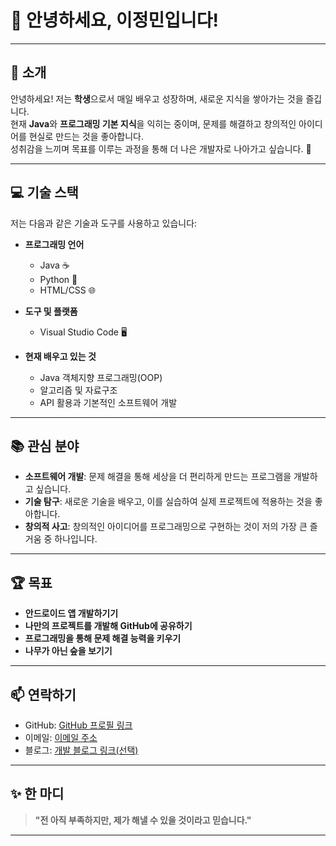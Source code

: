 # 👋 안녕하세요, 이정민입니다!

---

## 🌟 **소개**
안녕하세요! 저는 **학생**으로서 매일 배우고 성장하며, 새로운 지식을 쌓아가는 것을 즐깁니다.  
현재 **Java**와 **프로그래밍 기본 지식**을 익히는 중이며, 문제를 해결하고 창의적인 아이디어를 현실로 만드는 것을 좋아합니다.  
성취감을 느끼며 목표를 이루는 과정을 통해 더 나은 개발자로 나아가고 싶습니다. 🚀

---

## 💻 **기술 스택**
저는 다음과 같은 기술과 도구를 사용하고 있습니다:  

- **프로그래밍 언어**  
  - Java ☕  
  - Python 🐍  
  - HTML/CSS 🌐  

- **도구 및 플랫폼**  
  - Visual Studio Code 🖥️  

- **현재 배우고 있는 것**  
  - Java 객체지향 프로그래밍(OOP)  
  - 알고리즘 및 자료구조  
  - API 활용과 기본적인 소프트웨어 개발  

---

## 📚 **관심 분야**
- **소프트웨어 개발**: 문제 해결을 통해 세상을 더 편리하게 만드는 프로그램을 개발하고 싶습니다.  
- **기술 탐구**: 새로운 기술을 배우고, 이를 실습하여 실제 프로젝트에 적용하는 것을 좋아합니다.  
- **창의적 사고**: 창의적인 아이디어를 프로그래밍으로 구현하는 것이 저의 가장 큰 즐거움 중 하나입니다.  

---

## 🏆 **목표**
- **안드로이드 앱 개발하기기**  
- **나만의 프로젝트를 개발해 GitHub에 공유하기**  
- **프로그래밍을 통해 문제 해결 능력을 키우기**  
- **나무가 아닌 숲을 보기기**

---

## 📫 **연락하기**
- GitHub: [GitHub 프로필 링크](#)  
- 이메일: [이메일 주소](#)  
- 블로그: [개발 블로그 링크(선택)](#)  

---

## ✨ **한 마디**
> **"전 아직 부족하지만, 제가 해낼 수 있을 것이라고 믿습니다."**

---